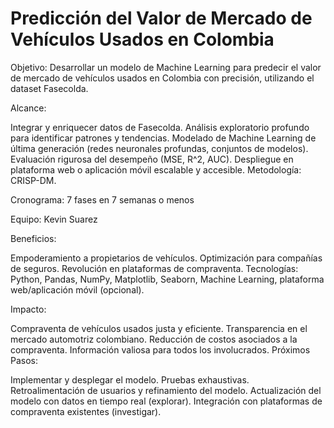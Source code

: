 # Predicción del Valor de Mercado de Vehículos Usados en Colombia

Objetivo: Desarrollar un modelo de Machine Learning para predecir el valor de mercado de vehículos usados en Colombia con precisión, utilizando el dataset Fasecolda.

Alcance:

Integrar y enriquecer datos de Fasecolda.
Análisis exploratorio profundo para identificar patrones y tendencias.
Modelado de Machine Learning de última generación (redes neuronales profundas, conjuntos de modelos).
Evaluación rigurosa del desempeño (MSE, R^2, AUC).
Despliegue en plataforma web o aplicación móvil escalable y accesible.
Metodología: CRISP-DM.

Cronograma: 7 fases en 7 semanas o menos

Equipo: Kevin Suarez

Beneficios:

Empoderamiento a propietarios de vehículos.
Optimización para compañías de seguros.
Revolución en plataformas de compraventa.
Tecnologías: Python, Pandas, NumPy, Matplotlib, Seaborn, Machine Learning, plataforma web/aplicación móvil (opcional).

Impacto:

Compraventa de vehículos usados justa y eficiente.
Transparencia en el mercado automotriz colombiano.
Reducción de costos asociados a la compraventa.
Información valiosa para todos los involucrados.
Próximos Pasos:

Implementar y desplegar el modelo.
Pruebas exhaustivas.
Retroalimentación de usuarios y refinamiento del modelo.
Actualización del modelo con datos en tiempo real (explorar).
Integración con plataformas de compraventa existentes (investigar).
